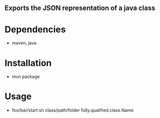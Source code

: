 ## Exports the JSON representation of a java class

# Dependencies 
 * maven, java

# Installation
 * mvn package

# Usage 
 * foo/bar/start.sh class/path/folder fully.qualified.class.Name
